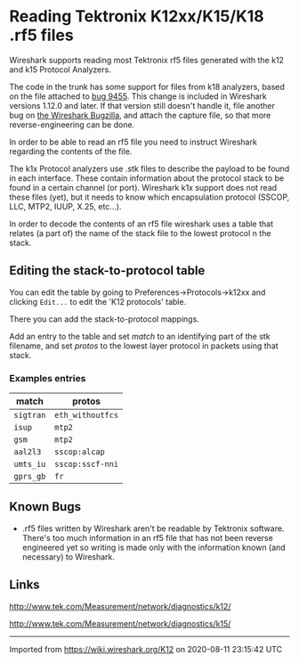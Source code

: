 # Reading Tektronix K12xx/K15/K18 .rf5 files

Wireshark supports reading most Tektronix rf5 files generated with the k12 and k15 Protocol Analyzers.

The code in the trunk has some support for files from k18 analyzers, based on the file attached to [bug 9455](https://bugs.wireshark.org/bugzilla/show_bug.cgi?id=9455). This change is included in Wireshark versions 1.12.0 and later. If that version still doesn't handle it, file another bug on [the Wireshark Bugzilla](http://bugs.wireshark.org), and attach the capture file, so that more reverse-engineering can be done.

In order to be able to read an rf5 file you need to instruct Wireshark regarding the contents of the file.

The k1x Protocol analyzers use .stk files to describe the payload to be found in each interface. These contain information about the protocol stack to be found in a certain channel (or port). Wireshark k1x support does not read these files (yet), but it needs to know which encapsulation protocol (SSCOP, LLC, MTP2, IUUP, X.25, etc...).

In order to decode the contents of an rf5 file wireshark uses a table that relates (a part of) the name of the stack file to the lowest protocol n the stack.

## Editing the stack-to-protocol table

You can edit the table by going to Preferences-\>Protocols-\>k12xx and clicking `Edit...` to edit the 'K12 protocols' table.

There you can add the stack-to-protocol mappings.

Add an entry to the table and set *match* to an identifying part of the stk filename, and set *protos* to the lowest layer protocol in packets using that stack.

### Examples entries

| match     | protos           |
| --------- | ---------------- |
| `sigtran` | `eth_withoutfcs` |
| `isup`    | `mtp2`           |
| `gsm`     | `mtp2`           |
| `aal2l3`  | `sscop:alcap`    |
| `umts_iu` | `sscop:sscf-nni` |
| `gprs_gb` | `fr`             |

## Known Bugs

  - .rf5 files written by Wireshark aren't be readable by Tektronix software. There's too much information in an rf5 file that has not been reverse engineered yet so writing is made only with the information known (and necessary) to Wireshark.

## Links

<http://www.tek.com/Measurement/network/diagnostics/k12/>

<http://www.tek.com/Measurement/network/diagnostics/k15/>

---

Imported from https://wiki.wireshark.org/K12 on 2020-08-11 23:15:42 UTC
